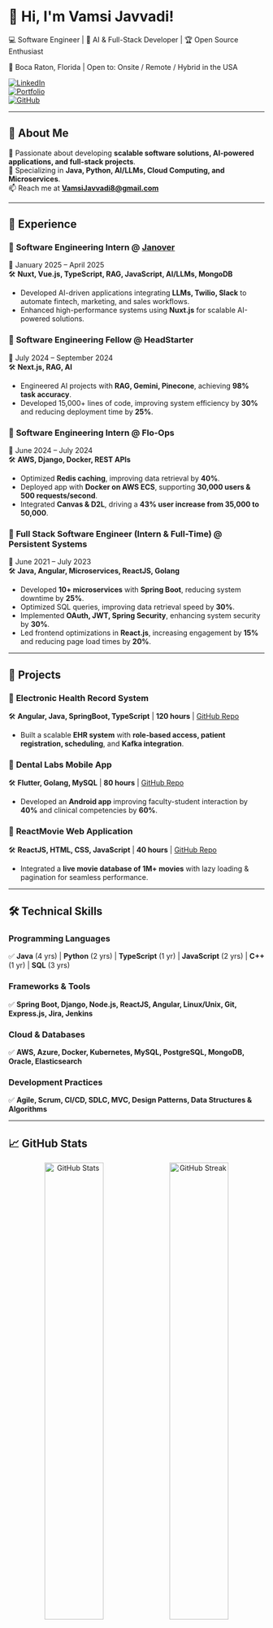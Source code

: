 # 👋 Hi, I'm Vamsi Javvadi! 

💻 Software Engineer | 🚀 AI & Full-Stack Developer | 🏆 Open Source Enthusiast  

📍 Boca Raton, Florida | Open to: Onsite / Remote / Hybrid in the USA  

[![LinkedIn](https://img.shields.io/badge/LinkedIn-blue?style=for-the-badge&logo=linkedin)](https://linkedin.com/in/vamsi-javvadi)  
[![Portfolio](https://img.shields.io/badge/Portfolio-%23007ACC?style=for-the-badge)](https://vamsijavvadi.vercel.app)  
[![GitHub](https://img.shields.io/github/followers/VamsiJavvadi7?style=social)](https://github.com/VamsiJavvadi7)  

---

## 🔹 About Me  
🚀 Passionate about developing **scalable software solutions, AI-powered applications, and full-stack projects**.  
🎯 Specializing in **Java, Python, AI/LLMs, Cloud Computing, and Microservices**.  
📫 Reach me at **[VamsiJavvadi8@gmail.com](mailto:VamsiJavvadi8@gmail.com)**  

---

## 💼 Experience  
### 🔹 **Software Engineering Intern** @ [Janover](https://janover.ventures)  
📅 January 2025 – April 2025  
🛠️ **Nuxt, Vue.js, TypeScript, RAG, JavaScript, AI/LLMs, MongoDB**  
- Developed AI-driven applications integrating **LLMs, Twilio, Slack** to automate fintech, marketing, and sales workflows.  
- Enhanced high-performance systems using **Nuxt.js** for scalable AI-powered solutions.  

### 🔹 **Software Engineering Fellow** @ HeadStarter  
📅 July 2024 – September 2024  
🛠️ **Next.js, RAG, AI**  
- Engineered AI projects with **RAG, Gemini, Pinecone**, achieving **98% task accuracy**.  
- Developed 15,000+ lines of code, improving system efficiency by **30%** and reducing deployment time by **25%**.  

### 🔹 **Software Engineering Intern** @ Flo-Ops  
📅 June 2024 – July 2024  
🛠️ **AWS, Django, Docker, REST APIs**  
- Optimized **Redis caching**, improving data retrieval by **40%**.  
- Deployed app with **Docker on AWS ECS**, supporting **30,000 users & 500 requests/second**.  
- Integrated **Canvas & D2L**, driving a **43% user increase from 35,000 to 50,000**.  

### 🔹 **Full Stack Software Engineer (Intern & Full-Time)** @ Persistent Systems  
📅 June 2021 – July 2023  
🛠️ **Java, Angular, Microservices, ReactJS, Golang**  
- Developed **10+ microservices** with **Spring Boot**, reducing system downtime by **25%**.  
- Optimized SQL queries, improving data retrieval speed by **30%**.  
- Implemented **OAuth, JWT, Spring Security**, enhancing system security by **30%**.  
- Led frontend optimizations in **React.js**, increasing engagement by **15%** and reducing page load times by **20%**.  

---

## 🚀 Projects  
### 📌 **Electronic Health Record System**  
🛠 **Angular, Java, SpringBoot, TypeScript** | **120 hours** | [GitHub Repo](https://github.com/vamsijavvadi7/ehr)  
- Built a scalable **EHR system** with **role-based access, patient registration, scheduling**, and **Kafka integration**.  

### 📌 **Dental Labs Mobile App**  
🛠 **Flutter, Golang, MySQL** | **80 hours** | [GitHub Repo](https://github.com/vamsijavvadi7/DentalLab-Pro)  
- Developed an **Android app** improving faculty-student interaction by **40%** and clinical competencies by **60%**.  

### 📌 **ReactMovie Web Application**  
🛠 **ReactJS, HTML, CSS, JavaScript** | **40 hours** | [GitHub Repo](https://github.com/vamsijavvadi7/React-Movie-App)  
- Integrated a **live movie database of 1M+ movies** with lazy loading & pagination for seamless performance.  

---

## 🛠️ Technical Skills  
### **Programming Languages**  
✅ **Java** (4 yrs) | **Python** (2 yrs) | **TypeScript** (1 yr) | **JavaScript** (2 yrs) | **C++** (1 yr) | **SQL** (3 yrs)  

### **Frameworks & Tools**  
✅ **Spring Boot, Django, Node.js, ReactJS, Angular, Linux/Unix, Git, Express.js, Jira, Jenkins**  

### **Cloud & Databases**  
✅ **AWS, Azure, Docker, Kubernetes, MySQL, PostgreSQL, MongoDB, Oracle, Elasticsearch**  

### **Development Practices**  
✅ **Agile, Scrum, CI/CD, SDLC, MVC, Design Patterns, Data Structures & Algorithms**  

---

## 📈 GitHub Stats  
<p align="center">
  <img src="https://github-readme-stats.vercel.app/api?username=VamsiJavvadi7&show_icons=true&theme=radical" alt="GitHub Stats" width="48%" />
  <img src="https://github-readme-streak-stats.herokuapp.com/?user=VamsiJavvadi7&theme=radical" alt="GitHub Streak" width="48%" />
</p>

---

## 🏆 GitHub Trophies  

<p align="center">
  <img src="https://github-profile-trophy.vercel.app/?username=VamsiJavvadi7&theme=onedark&no-frame=true&margin-w=15" alt="GitHub Trophies" />
</p>

---

## 📫 Connect with Me  
🔗 [LinkedIn](https://linkedin.com/in/vamsi-javvadi)  
🌐 [Portfolio](https://vamsijavvadi.vercel.app)  
📧 Email: **[VamsiJavvadi8@gmail.com](mailto:VamsiJavvadi8@gmail.com)**  
👨‍💻 [GitHub](https://github.com/VamsiJavvadi7)  

---

🔥 **Let's build something amazing together!** 🚀  
